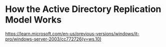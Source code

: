 # How the Active Directory Replication Model Works

https://learn.microsoft.com/en-us/previous-versions/windows/it-pro/windows-server-2003/cc772726(v=ws.10)
